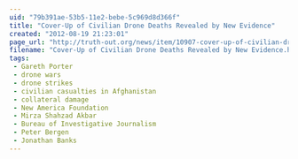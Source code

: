 ```yaml
---
uid: "79b391ae-53b5-11e2-bebe-5c969d8d366f"
title: "Cover-Up of Civilian Drone Deaths Revealed by New Evidence"
created: "2012-08-19 21:23:01"
page_url: "http://truth-out.org/news/item/10907-cover-up-of-civilian-drone-deaths-revealed-by-new-evidence"
filename: "Cover-Up of Civilian Drone Deaths Revealed by New Evidence.html"
tags: 
 - Gareth Porter
 - drone wars
 - drone strikes
 - civilian casualties in Afghanistan
 - collateral damage
 - New America Foundation
 - Mirza Shahzad Akbar
 - Bureau of Investigative Journalism
 - Peter Bergen
 - Jonathan Banks
---
```

